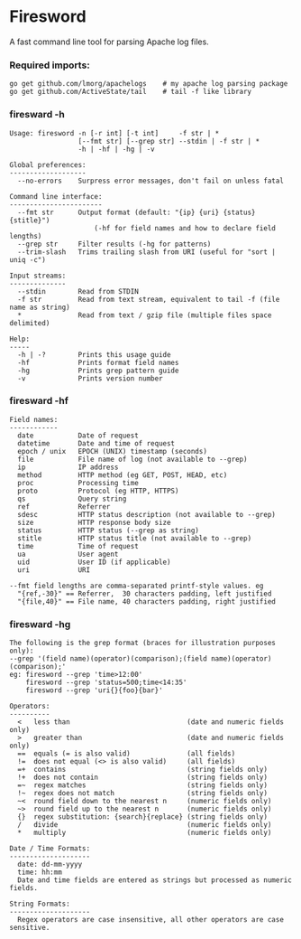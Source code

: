 # Firesword

A fast command line tool for parsing Apache log files.

### Required imports:

    go get github.com/lmorg/apachelogs    # my apache log parsing package
    go get github.com/ActiveState/tail    # tail -f like library


### firesward -h

	Usage: firesword -n [-r int] [-t int]     -f str | *
	                 [--fmt str] [--grep str] --stdin | -f str | *
	                 -h | -hf | -hg | -v

	Global preferences:
	-------------------
	  --no-errors    Surpress error messages, don't fail on unless fatal

	Command line interface:
	-----------------------
	  --fmt str      Output format (default: "{ip} {uri} {status} {stitle}")
	                     (-hf for field names and how to declare field lengths)
	  --grep str     Filter results (-hg for patterns)
	  --trim-slash   Trims trailing slash from URI (useful for "sort | uniq -c")

	Input streams:
	--------------
	  --stdin        Read from STDIN
	  -f str         Read from text stream, equivalent to tail -f (file name as string)
	  *              Read from text / gzip file (multiple files space delimited)

	Help:
	-----
	  -h | -?        Prints this usage guide
	  -hf            Prints format field names
	  -hg            Prints grep pattern guide
	  -v             Prints version number


### firesward -hf

	Field names:
	------------
	  date           Date of request
	  datetime       Date and time of request
	  epoch / unix   EPOCH (UNIX) timestamp (seconds)
	  file           File name of log (not available to --grep)
	  ip             IP address
	  method         HTTP method (eg GET, POST, HEAD, etc)
	  proc           Processing time
	  proto          Protocol (eg HTTP, HTTPS)
	  qs             Query string
	  ref            Referrer
	  sdesc          HTTP status description (not available to --grep)
	  size           HTTP response body size
	  status         HTTP status (--grep as string)
	  stitle         HTTP status title (not available to --grep)
	  time           Time of request
	  ua             User agent
	  uid            User ID (if applicable)
	  uri            URI

	--fmt field lengths are comma-separated printf-style values. eg
	  "{ref,-30}" == Referrer,  30 characters padding, left justified
	  "{file,40}" == File name, 40 characters padding, right justified


### firesward -hg

	The following is the grep format (braces for illustration purposes only):
	--grep '(field name)(operator)(comparison);(field name)(operator)(comparison);'
	eg: firesword --grep 'time>12:00'
	    firesword --grep 'status=500;time<14:35'
	    firesword --grep 'uri{}{foo}{bar}'

	Operators:
	----------
	  <   less than                             (date and numeric fields only)
	  >   greater than                          (date and numeric fields only)
	  ==  equals (= is also valid)              (all fields)
	  !=  does not equal (<> is also valid)     (all fields)
	  =+  contains                              (string fields only)
	  !+  does not contain                      (string fields only)
	  =~  regex matches                         (string fields only)
	  !~  regex does not match                  (string fields only)
	  ~<  round field down to the nearest n     (numeric fields only)
	  ~>  round field up to the nearest n       (numeric fields only)
	  {}  regex substitution: {search}{replace} (string fields only)
	  /   divide                                (numeric fields only)
	  *   multiply                              (numeric fields only)

	Date / Time Formats:
	--------------------
	  date: dd-mm-yyyy
	  time: hh:mm
	  Date and time fields are entered as strings but processed as numeric fields.

	String Formats:
	--------------------
	  Regex operators are case insensitive, all other operators are case sensitive.
